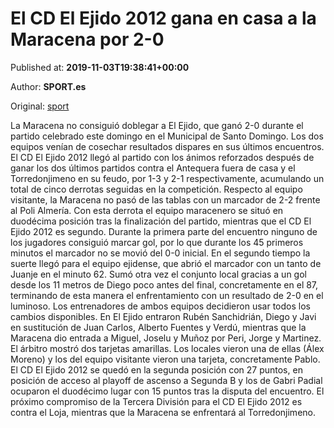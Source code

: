 
# El CD El Ejido 2012 gana en casa a la Maracena por 2-0

Published at: **2019-11-03T19:38:41+00:00**

Author: **SPORT.es**

Original: [sport](https://www.sport.es/es/noticias/tercera-division/el-cd-el-ejido-2012-gana-en-casa-a-la-maracena-por-2-0-7713096)

La Maracena no consiguió doblegar a El Ejido, que ganó 2-0 durante el partido celebrado este domingo en el Municipal de Santo Domingo. Los dos equipos venían de cosechar resultados dispares en sus últimos encuentros. El CD El Ejido 2012 llegó al partido con los ánimos reforzados después de ganar los dos últimos partidos contra el Antequera fuera de casa y el Torredonjimeno en su feudo, por 1-3 y 2-1 respectivamente, acumulando un total de cinco derrotas seguidas en la competición. Respecto al equipo visitante, la Maracena no pasó de las tablas con un marcador de 2-2 frente al Poli Almería. Con esta derrota el equipo maracenero se situó en duodécima posición tras la finalización del partido, mientras que el CD El Ejido 2012 es segundo.
Durante la primera parte del encuentro ninguno de los jugadores consiguió marcar gol, por lo que durante los 45 primeros minutos el marcador no se movió del 0-0 inicial.
En el segundo tiempo la suerte llegó para el equipo ejidense, que abrió el marcador con un tanto de Juanje en el minuto 62. Sumó otra vez el conjunto local gracias a un gol desde los 11 metros de Diego poco antes del final, concretamente en el 87, terminando de esta manera el enfrentamiento con un resultado de 2-0 en el luminoso.
Los entrenadores de ambos equipos decidieron usar todos los cambios disponibles. En El Ejido entraron Rubén Sanchidrián, Diego y Javi en sustitución de Juan Carlos, Alberto Fuentes y Verdú, mientras que la Maracena dio entrada a Miguel, Joselu y Muñoz por Peri, Jorge y Martinez.
El árbitro mostró dos tarjetas amarillas. Los locales vieron una de ellas (Álex Moreno) y los del equipo visitante vieron una tarjeta, concretamente Pablo.
El CD El Ejido 2012 se quedó en la segunda posición con 27 puntos, en posición de acceso al playoff de ascenso a Segunda B y los de Gabri Padial ocuparon el duodécimo lugar con 15 puntos tras la disputa del encuentro.
El próximo compromiso de la Tercera División para el CD El Ejido 2012 es contra el Loja, mientras que la Maracena se enfrentará al Torredonjimeno.
